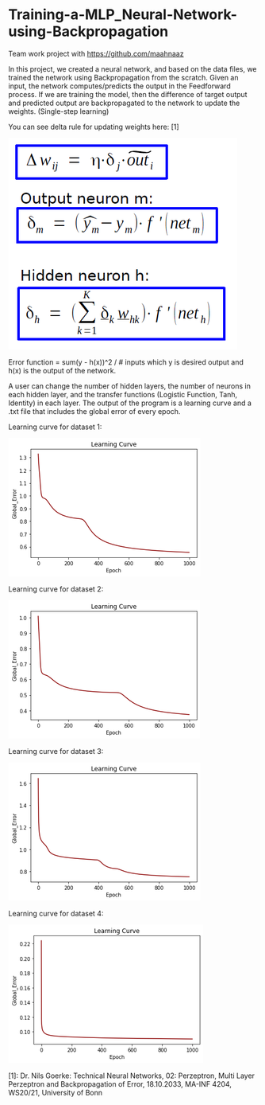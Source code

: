 # Training-a-MLP_Neural-Network-using-Backpropagation
Team work project with https://github.com/maahnaaz

In this project, we created a neural network, and based on the data files, we trained the network using Backpropagation from the scratch. Given an input, the network computes/predicts the output in the Feedforward process. If we are training the model, then the difference of target output and predicted output are backpropagated to the network to update the weights. (Single-step learning)

You can see delta rule for updating weights here: [1]

![](delta_rule.png)

Error function = sum(y - h(x))^2 / # inputs which y is desired output and h(x) is the output of the network.

A user can change the number of hidden layers, the number of neurons in each hidden layer, and the transfer functions (Logistic Function, Tanh, Identity) in each layer.
The output of the program is a learning curve and a .txt file that includes the global error of every epoch. 

Learning curve for dataset 1:

![](reports/1.png)

Learning curve for dataset 2:

![Learning curve for dataset 1:](reports/2.png)

Learning curve for dataset 3:

![Learning curve for dataset 1:](reports/3.png)

Learning curve for dataset 4:

![Learning curve for dataset 1:](reports/4.png)


[1]: Dr. Nils Goerke: Technical Neural Networks, 02: Perzeptron, Multi Layer Perzeptron and Backpropagation of Error, 18.10.2033, MA-INF 4204, WS20/21, University of Bonn
